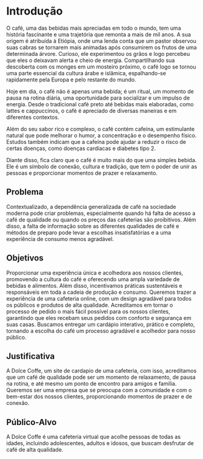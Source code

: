 # Introdução

O café, uma das bebidas mais apreciadas em todo o mundo, tem uma história fascinante e uma trajetória que remonta a mais de mil anos. A sua origem é atribuída à Etiópia, onde uma lenda conta que um pastor observou suas cabras se tornarem mais animadas após consumirem os frutos de uma determinada árvore. Curioso, ele experimentou os grãos e logo percebeu que eles o deixavam alerta e cheio de energia. Compartilhando sua descoberta com os monges em um mosteiro próximo, o café logo se tornou uma parte essencial da cultura árabe e islâmica, espalhando-se rapidamente pela Europa e pelo restante do mundo.

Hoje em dia, o café não é apenas uma bebida; é um ritual, um momento de pausa na rotina diária, uma oportunidade para socializar e um impulso de energia. Desde o tradicional café preto até bebidas mais elaboradas, como lattes e cappuccinos, o café é apreciado de diversas maneiras e em diferentes contextos.

Além do seu sabor rico e complexo, o café contém cafeína, um estimulante natural que pode melhorar o humor, a concentração e o desempenho físico. Estudos também indicam que a cafeína pode ajudar a reduzir o risco de certas doenças, como doenças cardíacas e diabetes tipo 2.

Diante disso, fica claro que o café é muito mais do que uma simples bebida. Ele é um símbolo de conexão, cultura e tradição, que tem o poder de unir as pessoas e proporcionar momentos de prazer e relaxamento.

## Problema

Contextualizado, a dependência generalizada de café na sociedade moderna pode criar problemas, especialmente quando há falta de acesso a café de qualidade ou quando os preços das cafeterias são proibitivos. Além disso, a falta de informação sobre as diferentes qualidades de café e métodos de preparo pode levar a escolhas insatisfatórias e a uma experiência de consumo menos agradável.

## Objetivos

Proporcionar uma experiência única e acolhedora aos nossos clientes, promovendo a cultura do café e oferecendo uma ampla variedade de bebidas e alimentos. Além disso, incentivamos práticas sustentáveis e responsáveis em toda a cadeia de produção e consumo. Queremos trazer a experiência de uma cafeteria online, com um design agradável para todos os públicos e produtos de alta qualidade. Acreditamos em tornar o processo de pedido o mais fácil possível para os nossos clientes, garantindo que eles recebam seus pedidos com conforto e segurança em suas casas.
Buscamos entregar um cardápio interativo, prático e completo, tornando a escolha do café um processo agradável e acolhedor para nosso público.



## Justificativa

A Dolce Coffe, um site de cardapio de uma cafeteria, com isso, acreditamos que um café de qualidade pode ser um momento de relaxamento, de pausa na rotina, e até mesmo um ponto de encontro para amigos e família.
Queremos ser uma empresa que se preocupa com a comunidade e com o bem-estar dos nossos clientes, proporcionando momentos de prazer e de conexão.

## Público-Alvo

A Dolce Coffe é uma cafeteria virtual que acolhe pessoas de todas as idades, incluindo adolescentes, adultos e idosos, que buscam desfrutar de café de alta qualidade.
